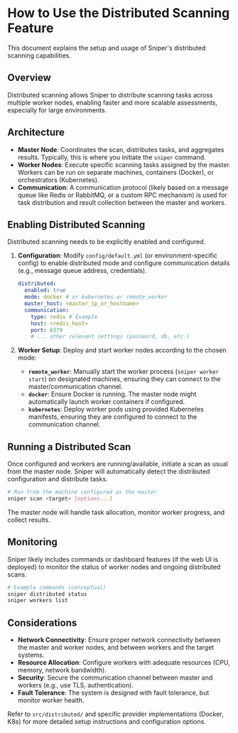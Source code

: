 # How to Use the Distributed Scanning Feature

This document explains the setup and usage of Sniper's distributed scanning capabilities.

## Overview

Distributed scanning allows Sniper to distribute scanning tasks across multiple worker nodes, enabling faster and more scalable assessments, especially for large environments.

## Architecture

-   **Master Node**: Coordinates the scan, distributes tasks, and aggregates results. Typically, this is where you initiate the `sniper` command.
-   **Worker Nodes**: Execute specific scanning tasks assigned by the master. Workers can be run on separate machines, containers (Docker), or orchestrators (Kubernetes).
-   **Communication**: A communication protocol (likely based on a message queue like Redis or RabbitMQ, or a custom RPC mechanism) is used for task distribution and result collection between the master and workers.

## Enabling Distributed Scanning

Distributed scanning needs to be explicitly enabled and configured.

1.  **Configuration**: Modify `config/default.yml` (or environment-specific config) to enable distributed mode and configure communication details (e.g., message queue address, credentials).

    ```yaml
    distributed:
      enabled: true
      mode: docker # or kubernetes or remote_worker
      master_host: <master_ip_or_hostname>
      communication:
        type: redis # Example
        host: <redis_host>
        port: 6379
        # ... other relevant settings (password, db, etc.)
    ```

2.  **Worker Setup**: Deploy and start worker nodes according to the chosen mode:
    -   **`remote_worker`**: Manually start the worker process (`sniper worker start`) on designated machines, ensuring they can connect to the master/communication channel.
    -   **`docker`**: Ensure Docker is running. The master node might automatically launch worker containers if configured.
    -   **`kubernetes`**: Deploy worker pods using provided Kubernetes manifests, ensuring they are configured to connect to the communication channel.

## Running a Distributed Scan

Once configured and workers are running/available, initiate a scan as usual from the master node. Sniper will automatically detect the distributed configuration and distribute tasks.

```bash
# Run from the machine configured as the master
sniper scan <target> [options...]
```

The master node will handle task allocation, monitor worker progress, and collect results.

## Monitoring

Sniper likely includes commands or dashboard features (if the web UI is deployed) to monitor the status of worker nodes and ongoing distributed scans.

```bash
# Example commands (conceptual)
sniper distributed status
sniper workers list
```

## Considerations

-   **Network Connectivity**: Ensure proper network connectivity between the master and worker nodes, and between workers and the target systems.
-   **Resource Allocation**: Configure workers with adequate resources (CPU, memory, network bandwidth).
-   **Security**: Secure the communication channel between master and workers (e.g., use TLS, authentication).
-   **Fault Tolerance**: The system is designed with fault tolerance, but monitor worker health.

Refer to `src/distributed/` and specific provider implementations (Docker, K8s) for more detailed setup instructions and configuration options. 
